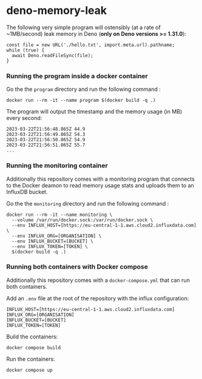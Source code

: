 # deno-memory-leak

The following very simple program will ostensibly (at a rate of ~1MB/second) leak memory in Deno (**only on Deno versions >= 1.31.0**):
```
const file = new URL('./hello.txt', import.meta.url).pathname;
while (true) {
  await Deno.readFileSync(file);
}
```

### Running the program inside a docker container

Go the the `program` directory and run the following command :

```
docker run --rm -it --name program $(docker build -q .)
```

The program will output the timestamp and the memory usage (in MB) every second:
```
2023-03-22T21:56:48.865Z 44.9
2023-03-22T21:56:49.865Z 54.3
2023-03-22T21:56:50.865Z 54.9
2023-03-22T21:56:51.865Z 55.7
...
```

### Running the monitoring container

Additionally this repository comes with a monitoring program that connects to the Docker deamon to read memory usage stats and uploads them to an InfluxDB bucket.

Go the the `monitoring` directory and run the following command :

```
docker run --rm -it --name monitoring \
  --volume /var/run/docker.sock:/var/run/docker.sock \
  --env INFLUX_HOST=[https://eu-central-1-1.aws.cloud2.influxdata.com] \
  --env INFLUX_ORG=[ORGANISATION] \
  --env INFLUX_BUCKET=[BUCKET] \
  --env INFLUX_TOKEN=[TOKEN] \
  $(docker build -q .)
```

### Running both containers with Docker compose

Additionally this repository comes with a `docker-compose.yml` that can run both containers.

Add an `.env` file at the root of the repository with the influx configuration:
```
INFLUX_HOST=[https://eu-central-1-1.aws.cloud2.influxdata.com]
INFLUX_ORG=[ORGANISATION]
INFLUX_BUCKET=[BUCKET]
INFLUX_TOKEN=[TOKEN]
```

Build the containers:
```
docker compose build
```

Run the containers:
```
docker compose up
```





